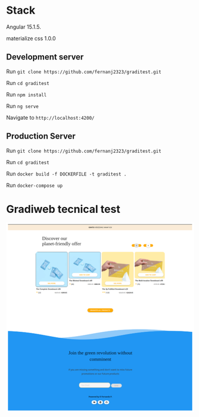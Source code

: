 # Stack 
Angular 15.1.5.

materialize css 1.0.0 


## Development server
Run `git clone https://github.com/fernanj2323/graditest.git`

Run `cd graditest` 

Run `npm install`

Run `ng serve`

Navigate to `http://localhost:4200/`


## Production Server 
Run `git clone https://github.com/fernanj2323/graditest.git`

Run `cd graditest` 

Run `docker build -f DOCKERFILE -t graditest .`

Run `docker-compose up`  


# Gradiweb tecnical test 
![](src/assets/gradi.png)

